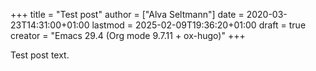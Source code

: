 +++
title = "Test post"
author = ["Alva Seltmann"]
date = 2020-03-23T14:31:00+01:00
lastmod = 2025-02-09T19:36:20+01:00
draft = true
creator = "Emacs 29.4 (Org mode 9.7.11 + ox-hugo)"
+++

Test post text.
